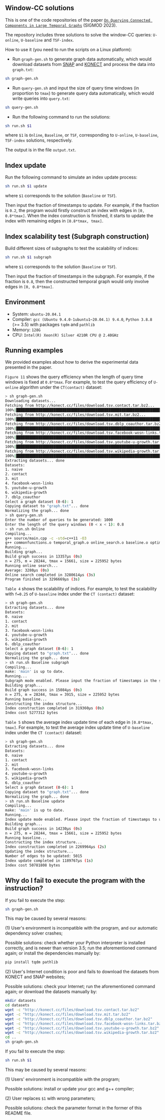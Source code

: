 ## Window-CC solutions

This is one of the code repositories of the paper [``On Querying Connected Components in Large Temporal Graphs``](https://dl.acm.org/doi/10.1145/3589315) (SIGMOD 2023).

The repository includes three solutions to solve the window-CC queries: ``U-online``, ``U-baseline`` and ``TSF-index``.

How to use it (you need to run the scripts on a Linux platform):

- Run ``graph-gen.sh`` to generate graph data automatically, which would download datasets from [SNAP](https://snap.stanford.edu/data/index.html) and [KONECT](http://konect.cc/) and process the data into ``graph.txt``:

```sh
sh graph-gen.sh
```

- Run ``query-gen.sh`` and input the size of query time windows (in proportion to ``tmax``) to generate query data automatically, which would write queries into ``query.txt``:

```sh
sh query-gen.sh
```

- Run the following command to run the solutions:

```sh
sh run.sh $1
```

where ``$1`` is ``Online``, ``Baseline``, or ``TSF``, corresponding to ``U-online``, ``U-baseline``, ``TSF-index`` solutions, respectively.

The output is in the file ``output.txt``.

## Index update

Run the following command to simulate an index update process:

```sh
sh run.sh $1 update
```
where ``$1`` corresponds to the solution (``Baseline`` or ``TSF``).

Then input the fraction of timestamps to update. For example, if the fraction is ``0.2``, the program would firstly construct an index with edges in ``[0, 0.8*tmax]``. When the index construction is finished, it starts to update the index with remaining edges in ``[0.8*tmax, tmax]``.

## Index scalability test (Subgraph construction)

Build different sizes of subgraphs to test the scalability of indices:

```sh
sh run.sh $1 subgraph
```

where ``$1`` corresponds to the solution (``Baseline`` or ``TSF``).

Then input the fraction of timestamps in the subgraph. For example, if the fraction is ``0.8``, then the constructed temporal graph would only involve edges in ``[0, 0.8*tmax]``.

## Environment
- System: ``ubuntu-20.04.1``
- Compiler: ``gcc (Ubuntu 9.4.0-1ubuntu1~20.04.1) 9.4.0``, ``Python 3.8.8`` (>= 3.5) with packages ``tqdm`` and ``pathlib``
- Memory: ``128G``
- CPU: ``Intel(R) Xeon(R) Silver 4210R CPU @ 2.40GHz``

## Running examples
We provided examples about how to derive the experimental data presented in the paper.

``Figure 11`` shows the query efficiency when the length of query time windows is fixed at ``0.8*tmax``. For example, to test the query efficiency of ``U-online`` algorithm under the ``CT(contact)`` dataset:

```sh
> sh graph-gen.sh
Downloading datasets...
Fetching from http://konect.cc/files/download.tsv.contact.tar.bz2...
100%|██████████████████████████████████████████████████████████████████████████████████████████████████████████████████████████████████████████████████████| 106k/106k [00:00<00:00, 140kB/s]
Fetching from http://konect.cc/files/download.tsv.mit.tar.bz2...
100%|████████████████████████████████████████████████████████████████████████████████████████████████████████████████████████████████████████████████████| 1.07M/1.07M [00:01<00:00, 727kB/s]
Fetching from http://konect.cc/files/download.tsv.dblp_coauthor.tar.bz2...
100%|█████████████████████████████████████████████████████████████████████████████████████████████████████████████████████████████████████████████████████| 131M/131M [00:40<00:00, 3.43MB/s]
Fetching from http://konect.cc/files/download.tsv.facebook-wosn-links.tar.bz2...
100%|████████████████████████████████████████████████████████████████████████████████████████████████████████████████████████████████████████████████████| 4.32M/4.32M [00:06<00:00, 697kB/s]
Fetching from http://konect.cc/files/download.tsv.youtube-u-growth.tar.bz2...
100%|███████████████████████████████████████████████████████████████████████████████████████████████████████████████████████████████████████████████████| 41.9M/41.9M [00:18<00:00, 2.42MB/s]
Fetching from http://konect.cc/files/download.tsv.wikipedia-growth.tar.bz2...
100%|█████████████████████████████████████████████████████████████████████████████████████████████████████████████████████████████████████████████████████| 179M/179M [00:54<00:00, 3.45MB/s]
Extracting datasets... done
Datasets:
1. naive
2. contact
3. mit
4. facebook-wosn-links
5. youtube-u-growth
6. wikipedia-growth
7. dblp_coauthor
Select a graph dataset (0-6): 1
Copying dataset to "graph.txt"... done
Normalizing the graph... done
> sh query-gen.sh
Enter the number of queries to be generated: 1000
Enter the length of the query windows (0 < x < 1): 0.8
> sh run.sh Online
Compiling...
g++ source/main.cpp -c -std=c++11 -O3
g++ commonfunctions.o temporal_graph.o online_search.o baseline.o optimized_baseline.o kruskal.o differential_kruskal.o main.o -o main -O3
Running...
Building graph...
Build graph success in 13357μs (0s)
n = 275, m = 28244, tmax = 15661, size = 225952 bytes
Running online search...
Average: 3280μs (0s)
Online search completed in 3280614μs (3s)
Program finished in 3296669μs (3s)
```

``Table 4`` shows the scalability of indices. For example, to test the scalability with ``f=0.25`` of ``U-baseline`` index under the ``CT (contact)`` dataset:
```sh
> sh graph-gen.sh
Extracting datasets... done
Datasets:
0. naive
1. contact
2. mit
3. facebook-wosn-links
4. youtube-u-growth
5. wikipedia-growth
6. dblp_coauthor
Select a graph dataset (0-6): 1
Copying dataset to "graph.txt"... done
Normalizing the graph... done
> sh run.sh Baseline subgraph
Compiling...
make: 'main' is up to date.
Running...
Subgraph mode enabled. Please input the fraction of timestamps in the subgraph (0 < x < 1): 0.25
Building graph...
Build graph success in 15084μs (0s)
n = 275, m = 28244, tmax = 3915, size = 225952 bytes
Running baseline...
Constructing the index structure...
Index construction completed in 319360μs (0s)
Index cost 5277312 bytes
```

``Table 5`` shows the average index update time of each edge in ``[0.8*tmax, tmax]``. For example, to test the average index update time of ``U-baseline`` index under the ``CT (contact)`` dataset:
```sh
> sh graph-gen.sh
Extracting datasets... done
Datasets:
0. naive
1. contact
2. mit
3. facebook-wosn-links
4. youtube-u-growth
5. wikipedia-growth
6. dblp_coauthor
Select a graph dataset (0-6): 1
Copying dataset to "graph.txt"... done
Normalizing the graph... done
> sh run.sh Baseline update
Compiling...
make: 'main' is up to date.
Running...
Index update mode enabled. Please input the fraction of timestamps to update (0 < x < 1): 0.2  
Building graph...
Build graph success in 14230μs (0s)
n = 275, m = 28244, tmax = 15661, size = 225952 bytes
Running baseline...
Constructing the index structure...
Index construction completed in 2269964μs (2s)
Updating the index structure...
Number of edges to be updated: 5015
Index update completed in 1189767μs (1s)
Index cost 50781808 bytes
```

## Why do I fail to execute the program with the instruction?
If you fail to execute the step:

```sh
sh graph-gen.sh
```

This may be caused by several reasons:

(1) User's environment is incompatible with the program, and our automatic dependency solver crashes;

Possible solutions: check whether your Python interpreter is installed correctly, and is newer than version 3.5; run the aforementioned command again; or install the dependencies manually by:

```sh
pip install tqdm pathlib
```

(2) User's Internet condition is poor and fails to download the datasets from KONECT and SNAP websites;

Possible solutions: check your Internet; run the aforementioned command again; or download the datasets manually by:

```sh
mkdir datasets
cd datasets
wget -c "http://konect.cc/files/download.tsv.contact.tar.bz2"
wget -c "http://konect.cc/files/download.tsv.mit.tar.bz2"
wget -c "http://konect.cc/files/download.tsv.dblp_coauthor.tar.bz2"
wget -c "http://konect.cc/files/download.tsv.facebook-wosn-links.tar.bz2"
wget -c "http://konect.cc/files/download.tsv.youtube-u-growth.tar.bz2"
wget -c "http://konect.cc/files/download.tsv.wikipedia-growth.tar.bz2"
cd ..
sh graph-gen.sh
```

If you fail to execute the step:
```sh
sh run.sh $1
```

This may be caused by several reasons:

(1) Users' environment is incompatible with the program;

Possible solutions: install or update your gcc and g++ compiler;

(2) User replaces ``$1`` with wrong parameters;

Possible solutions: check the parameter format in the former of this README file.
